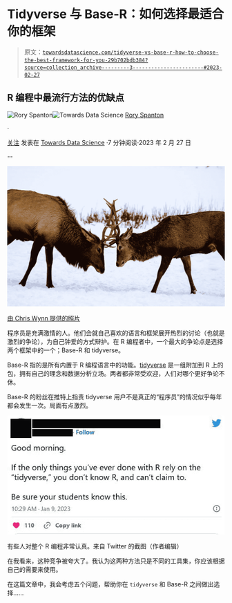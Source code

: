 # Tidyverse 与 Base-R：如何选择最适合你的框架

> 原文：[`towardsdatascience.com/tidyverse-vs-base-r-how-to-choose-the-best-framework-for-you-29b702bdb384?source=collection_archive---------3-----------------------#2023-02-27`](https://towardsdatascience.com/tidyverse-vs-base-r-how-to-choose-the-best-framework-for-you-29b702bdb384?source=collection_archive---------3-----------------------#2023-02-27)

## R 编程中最流行方法的优缺点

[](https://roryspanton.medium.com/?source=post_page-----29b702bdb384--------------------------------)![Rory Spanton](https://roryspanton.medium.com/?source=post_page-----29b702bdb384--------------------------------)[](https://towardsdatascience.com/?source=post_page-----29b702bdb384--------------------------------)![Towards Data Science](https://towardsdatascience.com/?source=post_page-----29b702bdb384--------------------------------) [Rory Spanton](https://roryspanton.medium.com/?source=post_page-----29b702bdb384--------------------------------)

·

[关注](https://medium.com/m/signin?actionUrl=https%3A%2F%2Fmedium.com%2F_%2Fsubscribe%2Fuser%2F39501aa8ce39&operation=register&redirect=https%3A%2F%2Ftowardsdatascience.com%2Ftidyverse-vs-base-r-how-to-choose-the-best-framework-for-you-29b702bdb384&user=Rory+Spanton&userId=39501aa8ce39&source=post_page-39501aa8ce39----29b702bdb384---------------------post_header-----------) 发表在 [Towards Data Science](https://towardsdatascience.com/?source=post_page-----29b702bdb384--------------------------------) ·7 分钟阅读·2023 年 2 月 27 日[](https://medium.com/m/signin?actionUrl=https%3A%2F%2Fmedium.com%2F_%2Fvote%2Ftowards-data-science%2F29b702bdb384&operation=register&redirect=https%3A%2F%2Ftowardsdatascience.com%2Ftidyverse-vs-base-r-how-to-choose-the-best-framework-for-you-29b702bdb384&user=Rory+Spanton&userId=39501aa8ce39&source=-----29b702bdb384---------------------clap_footer-----------)

--

[](https://medium.com/m/signin?actionUrl=https%3A%2F%2Fmedium.com%2F_%2Fbookmark%2Fp%2F29b702bdb384&operation=register&redirect=https%3A%2F%2Ftowardsdatascience.com%2Ftidyverse-vs-base-r-how-to-choose-the-best-framework-for-you-29b702bdb384&source=-----29b702bdb384---------------------bookmark_footer-----------)![](img/bae5db2308636e79c69003895db7e8fd.png)

[由 Chris Wynn 提供的照片](https://www.pexels.com/photo/two-deer-clash-antlers-6402320/)

程序员是充满激情的人。他们会就自己喜欢的语言和框架展开热烈的讨论（也就是激烈的争论），为自己钟爱的方式辩护。在 R 编程者中，一个最大的争论点是选择两个框架中的一个；Base-R 和 tidyverse。

Base-R 指的是所有内置于 R 编程语言中的功能。[tidyverse](https://www.tidyverse.org/) 是一组附加到 R 上的包，拥有自己的理念和数据分析立场。两者都非常受欢迎，人们对哪个更好争论不休。

Base-R 的粉丝在推特上指责 tidyverse 用户不是真正的“程序员”的情况似乎每年都会发生一次。局面有点激烈。

![](img/7e3995f5d3b241c20bf524e67939be73.png)

有些人对整个 R 编程非常认真。来自 Twitter 的截图（作者编辑）

在我看来，这种竞争被夸大了。我认为这两种方法只是不同的工具集，你应该根据自己的需要来使用。

在这篇文章中，我会考虑五个问题，帮助你在 `tidyverse` 和 Base-R 之间做出选择……
